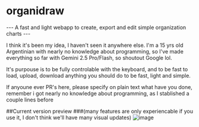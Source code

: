# organidraw
--- A fast and light webapp to create, export and edit simple organization charts ---

I think it's been my idea, I haven't seen it anywhere else. I'm a 15 yrs old Argentinian with nearly no knowledge about programming, so I've made everything so far with Gemini 2.5 Pro/Flash, so shoutout Google lol.

It's purpouse is to be fully controlable with the keyboard, and to be fast to load, upload, download anything you should do to be fast, light and simple.

If anyoune ever PR's here, please specify on plain text what have you done, remember i got nearly no knowledge about programming, as I stablished a couple lines before

##Current version preview 
###(many features are only experiencable if you use it, I don't think we'll have many visual updates)
![image](https://github.com/user-attachments/assets/23e2ccc8-3794-496e-9052-853d249afcae)

